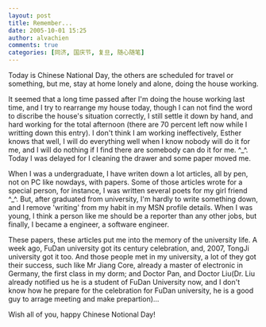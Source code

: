 ```yaml
---
layout: post
title: Remember...
date: 2005-10-01 15:25
author: alvachien
comments: true
categories: [同济, 国庆节, 复旦, 随心随笔]
---
```


Today is Chinese National Day, the others are scheduled for travel or something, but me, stay at home lonely and alone, doing the house working.
 
It seemed that a long time passed after I'm doing the house working last time, and I try to rearrange my house today, though I can not find the word to discribe the house's situation correctly, I still settle it down by hand, and hard working for the total afternoon (there are 70 percent left now while I writting down this entry). I don't think I am working ineffectively, Esther knows that well, I will do everything well when I know nobody will do it for me, and I will do nothing if I find there are somebody can do it for me. ^_^. Today I was delayed for I cleaning the drawer and some paper moved me.
 
When I was a undergraduate, I have writen down a lot articles, all by pen, not on PC like nowdays, with papers. Some of those articles wrote for a special person, for instance, I was written several poets for my girl friend ^_^. But, after graduated from university, I'm hardly to write something down, and I remove 'writing' from my habit in my MSN profile details. When I was young, I think a person like me should be a reporter than any other jobs, but finally, I became a engineer, a software engineer.
 
These papers, these articles put me into the memory of the university life. A week ago, FuDan university got its century celebration, and, 2007, TongJi university got it too. And those people met in my university, a lot of they got their success, such like Mr Jiang Core, already a master of electronic in Germany, the first class in my dorm; and Doctor Pan, and Doctor Liu(Dr. Liu already notified us he is a student of FuDan University now, and I don't know how he prepare for the celebration for FuDan university, he is a good guy to arrage meeting and make prepartion)...
 
Wish all of you, happy Chinese Notional Day!


